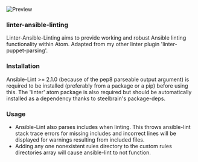 ![Preview](https://raw.githubusercontent.com/mschuchard/linter-ansible-linting/master/linter_ansible_linting.png)

### linter-ansible-linting
Linter-Ansible-Linting aims to provide working and robust Ansible linting functionality within Atom.  Adapted from my other linter plugin 'linter-puppet-parsing'.

### Installation
Ansible-Lint >= 2.1.0 (because of the pep8 parseable output argument) is required to be installed (preferably from a package or a pip) before using this.  The 'linter' atom package is also required but should be automatically installed as a dependency thanks to steelbrain's package-deps.

### Usage
- Ansible-Lint also parses includes when linting.  This throws ansible-lint stack trace errors for missing includes and incorrect lines will be displayed for warnings resulting from included files.
- Adding any one nonexistent rules directory to the custom rules directories array will cause ansible-lint to not function.

